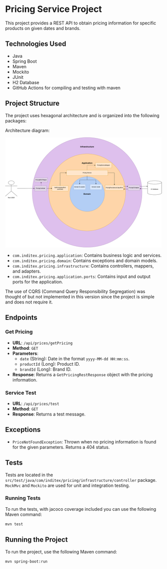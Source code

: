 
# Pricing Service Project

This project provides a REST API to obtain pricing information for specific products on given dates and brands.

## Technologies Used

- Java
- Spring Boot
- Maven
- Mockito
- JUnit
- H2 Database
- GitHub Actions for compiling and testing with maven

## Project Structure

The project uses hexagonal architecture and is organized into the following packages:

Architecture diagram:

![architecture_diagram.png](src/main/resources/static/arquitectura.drawio.png)

- `com.inditex.pricing.application`: Contains business logic and services.
- `com.inditex.pricing.domain`: Contains exceptions and domain models.
- `com.inditex.pricing.infrastructure`: Contains controllers, mappers, and adapters.
- `com.inditex.pricing.application.ports`: Contains input and output ports for the application.

The  use of CQRS (Command Query Responsibility Segregation) was thought of but not implemented in this version since the project is simple and does not require it.
## Endpoints

### Get Pricing

- **URL**: `/api/prices/getPricing`
- **Method**: `GET`
- **Parameters**:
  - `date` (String): Date in the format `yyyy-MM-dd HH:mm:ss`.
  - `productId` (Long): Product ID.
  - `brandId` (Long): Brand ID.
- **Response**: Returns a `GetPricingRestResponse` object with the pricing information.

### Service Test

- **URL**: `/api/prices/test`
- **Method**: `GET`
- **Response**: Returns a test message.

## Exceptions

- `PriceNotFoundException`: Thrown when no pricing information is found for the given parameters. Returns a 404 status.

## Tests

Tests are located in the `src/test/java/com/inditex/pricing/infrastructure/controller` package. `MockMvc` and `Mockito` are used for unit and integration testing.

### Running Tests

To run the tests, with jacoco coverage included you can use the following Maven command:

```sh
mvn test
```

## Running the Project

To run the project, use the following Maven command:

```sh
mvn spring-boot:run
```
